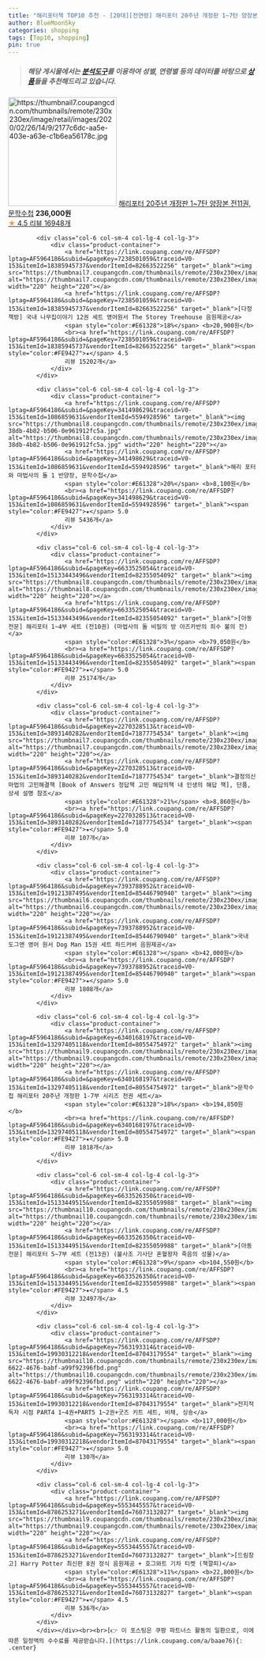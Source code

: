 ```yaml
---
title: "해리포터책 TOP10 추천 - [20대][전연령] 해리포터 20주년 개정판 1~7탄 양장본 전11권, 문학수첩"
author: BlueMoonSky
categories: shopping
tags: [Top10, shopping]
pin: true
---
```


> ##### 해당 게시물에서는 [**분석도구**](https://itemscout.io/)를 이용하여 **성별**, **연령별** 등의 데이터를 바탕으로 [**상품**](https://link.coupang.com/a/baae76)들을 추천해드리고 있습니다.
<div class="container"><div class="row">
            <div class="col-6 col-sm-4 col-lg-4 col-lg-3">
                <div class="product-container">
                    <a href="https://link.coupang.com/re/AFFSDP?lptag=AF5964186&subid=&pageKey=1313454442&traceid=V0-153&itemId=2331060033&vendorItemId=70327611141" target="_blank"><img src="https://thumbnail7.coupangcdn.com/thumbnails/remote/230x230ex/image/retail/images/2020/02/26/14/9/2177c6dc-aa5e-403e-a63e-c1b6ea56178c.jpg" alt="https://thumbnail7.coupangcdn.com/thumbnails/remote/230x230ex/image/retail/images/2020/02/26/14/9/2177c6dc-aa5e-403e-a63e-c1b6ea56178c.jpg" width="220" height="220"></a>
                    <a href="https://link.coupang.com/re/AFFSDP?lptag=AF5964186&subid=&pageKey=1313454442&traceid=V0-153&itemId=2331060033&vendorItemId=70327611141" target="_blank">해리포터 20주년 개정판 1~7탄 양장본 전11권, 문학수첩</a>
                    <span style="color:#E61328"></span> <b>236,000원</b>
                    <br><a href="https://link.coupang.com/re/AFFSDP?lptag=AF5964186&subid=&pageKey=1313454442&traceid=V0-153&itemId=2331060033&vendorItemId=70327611141" target="_blank"><span style="color:#FE9427">★</span> 4.5
                    리뷰 16948개</a>
                </div>
            </div>
            
            <div class="col-6 col-sm-4 col-lg-4 col-lg-3">
                <div class="product-container">
                    <a href="https://link.coupang.com/re/AFFSDP?lptag=AF5964186&subid=&pageKey=7238501059&traceid=V0-153&itemId=18385945737&vendorItemId=82663522256" target="_blank"><img src="https://thumbnail7.coupangcdn.com/thumbnails/remote/230x230ex/image/vendor_inventory/f83b/68afff0b6222398eeb99eace574b01b16a8b392db7640ab8dcabba161014.jpg" alt="https://thumbnail7.coupangcdn.com/thumbnails/remote/230x230ex/image/vendor_inventory/f83b/68afff0b6222398eeb99eace574b01b16a8b392db7640ab8dcabba161014.jpg" width="220" height="220"></a>
                    <a href="https://link.coupang.com/re/AFFSDP?lptag=AF5964186&subid=&pageKey=7238501059&traceid=V0-153&itemId=18385945737&vendorItemId=82663522256" target="_blank">[다정책방] 국내 나무집이야기 12권 세트 영어원서 The Storey Treehouse 음원제공</a>
                    <span style="color:#E61328">18%</span> <b>20,900원</b>
                    <br><a href="https://link.coupang.com/re/AFFSDP?lptag=AF5964186&subid=&pageKey=7238501059&traceid=V0-153&itemId=18385945737&vendorItemId=82663522256" target="_blank"><span style="color:#FE9427">★</span> 4.5
                    리뷰 15202개</a>
                </div>
            </div>
            
            <div class="col-6 col-sm-4 col-lg-4 col-lg-3">
                <div class="product-container">
                    <a href="https://link.coupang.com/re/AFFSDP?lptag=AF5964186&subid=&pageKey=341498629&traceid=V0-153&itemId=1086859631&vendorItemId=5594928596" target="_blank"><img src="https://thumbnail8.coupangcdn.com/thumbnails/remote/230x230ex/image/retail/images/2019/11/21/15/4/779fe93a-38db-4b82-b506-0e961912fc5a.jpg" alt="https://thumbnail8.coupangcdn.com/thumbnails/remote/230x230ex/image/retail/images/2019/11/21/15/4/779fe93a-38db-4b82-b506-0e961912fc5a.jpg" width="220" height="220"></a>
                    <a href="https://link.coupang.com/re/AFFSDP?lptag=AF5964186&subid=&pageKey=341498629&traceid=V0-153&itemId=1086859631&vendorItemId=5594928596" target="_blank">해리 포터와 마법사의 돌 1 반양장, 문학수첩</a>
                    <span style="color:#E61328">20%</span> <b>8,100원</b>
                    <br><a href="https://link.coupang.com/re/AFFSDP?lptag=AF5964186&subid=&pageKey=341498629&traceid=V0-153&itemId=1086859631&vendorItemId=5594928596" target="_blank"><span style="color:#FE9427">★</span> 5.0
                    리뷰 5436개</a>
                </div>
            </div>
            
            <div class="col-6 col-sm-4 col-lg-4 col-lg-3">
                <div class="product-container">
                    <a href="https://link.coupang.com/re/AFFSDP?lptag=AF5964186&subid=&pageKey=6633525054&traceid=V0-153&itemId=15133443496&vendorItemId=82355054092" target="_blank"><img src="https://thumbnail8.coupangcdn.com/thumbnails/remote/230x230ex/image/vendor_inventory/34a0/30d35e7fe7760b1200088ed023261b78658c1ba13bfaca94725db48aa85a.jpg" alt="https://thumbnail8.coupangcdn.com/thumbnails/remote/230x230ex/image/vendor_inventory/34a0/30d35e7fe7760b1200088ed023261b78658c1ba13bfaca94725db48aa85a.jpg" width="220" height="220"></a>
                    <a href="https://link.coupang.com/re/AFFSDP?lptag=AF5964186&subid=&pageKey=6633525054&traceid=V0-153&itemId=15133443496&vendorItemId=82355054092" target="_blank">[아동 전문] 해리포터 1~4부 세트 (전10권) (마법사의 돌 비밀의 방 아즈카반의 죄수 불의 잔)</a>
                    <span style="color:#E61328">3%</span> <b>79,050원</b>
                    <br><a href="https://link.coupang.com/re/AFFSDP?lptag=AF5964186&subid=&pageKey=6633525054&traceid=V0-153&itemId=15133443496&vendorItemId=82355054092" target="_blank"><span style="color:#FE9427">★</span> 5.0
                    리뷰 25174개</a>
                </div>
            </div>
            
            <div class="col-6 col-sm-4 col-lg-4 col-lg-3">
                <div class="product-container">
                    <a href="https://link.coupang.com/re/AFFSDP?lptag=AF5964186&subid=&pageKey=2270328513&traceid=V0-153&itemId=3893140282&vendorItemId=71877754534" target="_blank"><img src="https://thumbnail7.coupangcdn.com/thumbnails/remote/230x230ex/image/vendor_inventory/218f/020a270b422bd8e3977b81478ef47175d5e10d3e46f8f6f17e283b4dc3a9.jpg" alt="https://thumbnail7.coupangcdn.com/thumbnails/remote/230x230ex/image/vendor_inventory/218f/020a270b422bd8e3977b81478ef47175d5e10d3e46f8f6f17e283b4dc3a9.jpg" width="220" height="220"></a>
                    <a href="https://link.coupang.com/re/AFFSDP?lptag=AF5964186&subid=&pageKey=2270328513&traceid=V0-153&itemId=3893140282&vendorItemId=71877754534" target="_blank">결정의신 마법의 고민해결책 [Book of Answers 정답책 고민 해답의책 내 인생의 해답 책], 단품, 상세 설명 참조</a>
                    <span style="color:#E61328">21%</span> <b>8,860원</b>
                    <br><a href="https://link.coupang.com/re/AFFSDP?lptag=AF5964186&subid=&pageKey=2270328513&traceid=V0-153&itemId=3893140282&vendorItemId=71877754534" target="_blank"><span style="color:#FE9427">★</span> 5.0
                    리뷰 107개</a>
                </div>
            </div>
            
            <div class="col-6 col-sm-4 col-lg-4 col-lg-3">
                <div class="product-container">
                    <a href="https://link.coupang.com/re/AFFSDP?lptag=AF5964186&subid=&pageKey=7393788952&traceid=V0-153&itemId=19121387495&vendorItemId=85446790940" target="_blank"><img src="https://thumbnail6.coupangcdn.com/thumbnails/remote/230x230ex/image/vendor_inventory/41de/0624074f2204759c2e7cbecb26f5d122650d46e5a24e2b7e5c4ce344fbcf.jpg" alt="https://thumbnail6.coupangcdn.com/thumbnails/remote/230x230ex/image/vendor_inventory/41de/0624074f2204759c2e7cbecb26f5d122650d46e5a24e2b7e5c4ce344fbcf.jpg" width="220" height="220"></a>
                    <a href="https://link.coupang.com/re/AFFSDP?lptag=AF5964186&subid=&pageKey=7393788952&traceid=V0-153&itemId=19121387495&vendorItemId=85446790940" target="_blank">국내 도그맨 영어 원서 Dog Man 15권 세트 하드커버 음원제공</a>
                    <span style="color:#E61328"></span> <b>42,000원</b>
                    <br><a href="https://link.coupang.com/re/AFFSDP?lptag=AF5964186&subid=&pageKey=7393788952&traceid=V0-153&itemId=19121387495&vendorItemId=85446790940" target="_blank"><span style="color:#FE9427">★</span> 5.0
                    리뷰 1808개</a>
                </div>
            </div>
            
            <div class="col-6 col-sm-4 col-lg-4 col-lg-3">
                <div class="product-container">
                    <a href="https://link.coupang.com/re/AFFSDP?lptag=AF5964186&subid=&pageKey=6340168197&traceid=V0-153&itemId=13297405118&vendorItemId=80554754972" target="_blank"><img src="https://thumbnail9.coupangcdn.com/thumbnails/remote/230x230ex/image/vendor_inventory/fab0/a53e914e032a76ae6d37745524963bff4379335c519ae27fd3382dce1647.jpg" alt="https://thumbnail9.coupangcdn.com/thumbnails/remote/230x230ex/image/vendor_inventory/fab0/a53e914e032a76ae6d37745524963bff4379335c519ae27fd3382dce1647.jpg" width="220" height="220"></a>
                    <a href="https://link.coupang.com/re/AFFSDP?lptag=AF5964186&subid=&pageKey=6340168197&traceid=V0-153&itemId=13297405118&vendorItemId=80554754972" target="_blank">문학수첩 해리포터 20주년 개정판 1-7부 시리즈 전권 세트</a>
                    <span style="color:#E61328">18%</span> <b>194,850원</b>
                    <br><a href="https://link.coupang.com/re/AFFSDP?lptag=AF5964186&subid=&pageKey=6340168197&traceid=V0-153&itemId=13297405118&vendorItemId=80554754972" target="_blank"><span style="color:#FE9427">★</span> 5.0
                    리뷰 1818개</a>
                </div>
            </div>
            
            <div class="col-6 col-sm-4 col-lg-4 col-lg-3">
                <div class="product-container">
                    <a href="https://link.coupang.com/re/AFFSDP?lptag=AF5964186&subid=&pageKey=6633526350&traceid=V0-153&itemId=15133449515&vendorItemId=82355059988" target="_blank"><img src="https://thumbnail10.coupangcdn.com/thumbnails/remote/230x230ex/image/vendor_inventory/d114/ff838aa75d8d276b0df66b269f7b08a1e577f5c04eb886cc1cee4a1ca06f.jpg" alt="https://thumbnail10.coupangcdn.com/thumbnails/remote/230x230ex/image/vendor_inventory/d114/ff838aa75d8d276b0df66b269f7b08a1e577f5c04eb886cc1cee4a1ca06f.jpg" width="220" height="220"></a>
                    <a href="https://link.coupang.com/re/AFFSDP?lptag=AF5964186&subid=&pageKey=6633526350&traceid=V0-153&itemId=15133449515&vendorItemId=82355059988" target="_blank">[아동 전문] 해리포터 5~7부 세트 (전13권) (불사조 기사단 혼혈왕자 죽음의 성물)</a>
                    <span style="color:#E61328">9%</span> <b>104,550원</b>
                    <br><a href="https://link.coupang.com/re/AFFSDP?lptag=AF5964186&subid=&pageKey=6633526350&traceid=V0-153&itemId=15133449515&vendorItemId=82355059988" target="_blank"><span style="color:#FE9427">★</span> 4.5
                    리뷰 32497개</a>
                </div>
            </div>
            
            <div class="col-6 col-sm-4 col-lg-4 col-lg-3">
                <div class="product-container">
                    <a href="https://link.coupang.com/re/AFFSDP?lptag=AF5964186&subid=&pageKey=7563193314&traceid=V0-153&itemId=19930312218&vendorItemId=87043179554" target="_blank"><img src="https://thumbnail10.coupangcdn.com/thumbnails/remote/230x230ex/image/retail/images/2023/08/31/17/7/6e10e2f4-6622-4676-babf-a99f92396fbd.png" alt="https://thumbnail10.coupangcdn.com/thumbnails/remote/230x230ex/image/retail/images/2023/08/31/17/7/6e10e2f4-6622-4676-babf-a99f92396fbd.png" width="220" height="220"></a>
                    <a href="https://link.coupang.com/re/AFFSDP?lptag=AF5964186&subid=&pageKey=7563193314&traceid=V0-153&itemId=19930312218&vendorItemId=87043179554" target="_blank">전지적 독자 시점 PART4 1~4권+PART5 1~2권+굿즈 키트 세트, 비채, 싱숑</a>
                    <span style="color:#E61328"></span> <b>117,000원</b>
                    <br><a href="https://link.coupang.com/re/AFFSDP?lptag=AF5964186&subid=&pageKey=7563193314&traceid=V0-153&itemId=19930312218&vendorItemId=87043179554" target="_blank"><span style="color:#FE9427">★</span> 5.0
                    리뷰 130개</a>
                </div>
            </div>
            
            <div class="col-6 col-sm-4 col-lg-4 col-lg-3">
                <div class="product-container">
                    <a href="https://link.coupang.com/re/AFFSDP?lptag=AF5964186&subid=&pageKey=5553445557&traceid=V0-153&itemId=8786253271&vendorItemId=76073132827" target="_blank"><img src="https://thumbnail9.coupangcdn.com/thumbnails/remote/230x230ex/image/vendor_inventory/8e2e/e9d689d53daedaa28668159775bbb6b46724d66f772533cd56e396ee3f35.jpg" alt="https://thumbnail9.coupangcdn.com/thumbnails/remote/230x230ex/image/vendor_inventory/8e2e/e9d689d53daedaa28668159775bbb6b46724d66f772533cd56e396ee3f35.jpg" width="220" height="220"></a>
                    <a href="https://link.coupang.com/re/AFFSDP?lptag=AF5964186&subid=&pageKey=5553445557&traceid=V0-153&itemId=8786253271&vendorItemId=76073132827" target="_blank">[드림창고] Harry Potter 최신판 8권 정식 음원제공 + 호그와트 기차 티켓 (책깔피)</a>
                    <span style="color:#E61328">11%</span> <b>22,800원</b>
                    <br><a href="https://link.coupang.com/re/AFFSDP?lptag=AF5964186&subid=&pageKey=5553445557&traceid=V0-153&itemId=8786253271&vendorItemId=76073132827" target="_blank"><span style="color:#FE9427">★</span> 4.5
                    리뷰 536개</a>
                </div>
            </div>
            </div></div><br><br>[👉 이 포스팅은 쿠팡 파트너스 활동의 일환으로, 이에 따른 일정액의 수수료를 제공받습니다.](https://link.coupang.com/a/baae76){: .center}